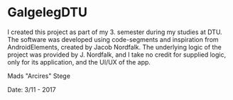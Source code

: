 # GalgelegDTU

I created this project as part of my 3. semester during my studies at DTU. The software was developed using code-segments and inspiration from AndroidElements, created by Jacob Nordfalk.
The underlying logic of the project was provided by J. Nordfalk, and I take no credit for supplied logic, only for its application, and the UI/UX of the app.



Mads "Arcires" Stege

Date: 3/11 - 2017
